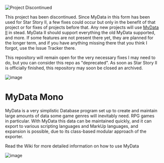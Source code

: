 ![Project Discontinued](https://github.com/TrickyGameTools/MyData-Mono/assets/11202073/94e83ef8-b320-48c7-8a38-91ee4cc6098c)

This project has been discontinued. Since MyData in this form has been used for Star Story II, a few fixes could occur but only in the benefit of that project or for fixes of projects before that.
Any new projects will use [MyData II](https://github.com/TrickyGameTools/MyData-II) in stead. MyData II should support everything the old MyData supported, and more. If some features are not present there yet, they are planned for the longer term, and if you have anything missing there that you think I forgot, use the Issue Tracker there. 

This repository will remain open for the very necessary fixes I may need to do, but you can consider this repo as "deprecated".
As soon as Star Story II is officially finished, this repository may soon be closed an archived.

![image](https://user-images.githubusercontent.com/11202073/45264687-eb192380-b440-11e8-858d-79c9d5ac5420.png)

# MyData Mono

MyData is a very simplistic Database program set up to create and maintain large amounts of data some game genres will inevitably need. RPG games in particular.
With MyData this data can be maintained quickly, and it can export to various scripting languages and MarkUp languages, and expansion is possible, due to its class-based modular approach of the exporter.

Read the Wiki for more detailed information on how to use MyData


![image](https://user-images.githubusercontent.com/11202073/46367176-38be3000-c67d-11e8-866a-234866a07f53.png)
